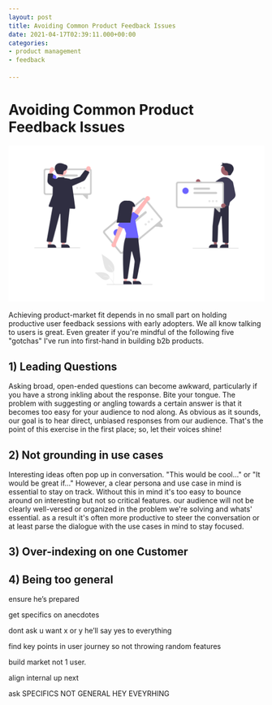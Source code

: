 ```yaml
---
layout: post
title: Avoiding Common Product Feedback Issues
date: 2021-04-17T02:39:11.000+00:00
categories:
- product management
- feedback

---
```

# Avoiding Common Product Feedback Issues

![Cover](/assets/workcover.png)

Achieving product-market fit depends in no small part on holding productive user feedback sessions with early adopters. We all know talking to users is great. Even greater if you're mindful of the following five "gotchas" I've run into first-hand in building b2b products.

## 1) Leading Questions

Asking broad, open-ended questions can become awkward, particularly if you have a strong inkling about the response. Bite your tongue. The problem with suggesting or angling towards a certain answer is that it becomes too easy for your audience to nod along. As obvious as it sounds, our goal is to hear direct, unbiased responses from our audience. That's the point of this exercise in the first place; so, let their voices shine!

## 2) Not grounding in use cases

Interesting ideas often pop up in conversation. "This would be cool..." or "It would be great if..." However, a clear persona and use case in mind is essential to stay on track. Without this in mind it's too easy to bounce around on interesting but not so critical features. our audience will not be clearly well-versed or organized in the problem we're solving and whats' essential. as a result it's often more productive to steer the conversation or at least parse the dialogue with the use cases in mind to stay focused.  

## 3) Over-indexing on one Customer

## 4) Being too general

ensure he’s prepared

get specifics on anecdotes

dont ask u want x or y he’ll say yes to everything

find key points in user journey so not throwing random features

build market not 1 user.

align internal up next

ask SPECIFICS NOT GENERAL HEY EVEYRHING